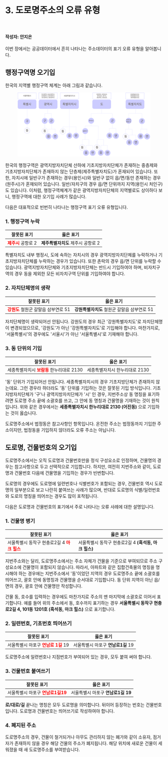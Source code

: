 # 3. 도로명주소의 오류 유형

<br>

#### 작성자: 안지은

이번 장에서는 공공데이터에서 흔히 나타나는 주소데이터의 표기 오류 유형을 알아봅니다.

## 행정구역명 오기입

한국의 지역별 행정구역 체계는 아래 그림과 같습니다. 

<figure class="flex flex-col items-center justify-center">
    <img src="../img/4-3-localmap.png" title="click console">
</figure>

한국의 행정구역은 광역지방자치단체 산하에 기초지방자치단체가 존재하는 중층제와 기초지방자치단체가 존재하지 않는 단층제(제주특별자치도)가 혼재되어 있습니다. 또한, 자치시에 일반구가 존재하는 경우(용인시)와 일반구 없이 읍/면/동만 존재하는 경우(원주시)가 혼재되어 있습니다. 일반/자치구의 경우 읍/면 단위까지 지역(용인시 처인구)도 있습니다. 이처럼, 행정구역체계가 같은 광역지방자치단체의 지역별로도 상이하다 보니,   행정구역에 대한 오기입 사례가 많습니다. 

다음은 대표적으로 빈번히 나타나는 행정구역 표기 오류 유형입니다.

### 1. 행정구역 누락

|잘못된 표기|옳은 표기|
|----------|--------|
|<span style="color:red; font-weight:bold;">제주시</span> 공항로 2| **제주특별자치도** 제주시 공항로 2|


특별자치도 내부 행정시, 도에 속하는 자치시의 경우 광역지방자치단체를 누락하거나 기초지방자치단체를 누락하는 경우가 있습니다. 또한 촌락의 경우 읍/면 단위를 누락할 수 있습니다. 광역지방자치단체와 기초지방자치단체는 반드시 기입하여야 하며, 비자치구역의 경우 동을 제외한 모든 비자치구역 단위를 기입하여야 합니다.


### 2. 자치단체명의 생략

|잘못된 표기|옳은 표기|
|----------|--------|
|<span style="color:red; font-weight:bold;">강원도</span> 철원군 갈말읍 삼부연로 51| **강원특별자치도** 철원군 갈말읍 삼부연로 51|


자치단체명이 생략되어선 안됩니다. 강원도의 경우 최근 '강원특별자치도'로 자치단체명이 변경되었으므로, '강원도'가 아닌 '강원특별자치도'로 기입해야 합니다. 마찬가지로, '서울특별시'의 경우에도 '서울시'가 아닌 '서울특별시'로 기재해야 합니다.


### 3. 동 단위의 기입

|잘못된 표기|옳은 표기|
|----------|--------|
|세종특별자치시 <span style="color:red; font-weight:bold;">보람동</span> 한누리대로 2130|세종특별자치시 한누리대로 2130|

'동' 단위가 기입되어선 안됩니다. 세종특별자치시의 경우 기초지방단체가 존재하지 않는데요. 그런 경우라 하더라도 '동' 단위를 기입하는 것은 잘못된 기입 방식입니다.  기초지방자치단체가 '구'나 광역지방자치단체가 '시' 인 경우, 지번주소상 동 명칭을 표기하려면 도로명 주소 끝에 소괄호를 쓰고, 그 안에 동 명칭과 건물명을 기재하는 것이 원칙입니다. 위와 같은 경우에서는 **세종특별자치시 한누리대로 2130 (어진동)** 으로 기입하는 것이 옳습니다.

도로명주소에서 법정동은 참고사항인 항목입니다. 온전한 주소는 법정동까지 기입한 주소이지만, 법정동을 기입하지 않더라도 오류 주소는 아닙니다.

## 도로명, 건물번호의 오기입

도로명주소에서는 오직 도로명과 건물번호만을 정식 구성요소로 인정하며, 건물명의 경우는 참고사항으로 두고 선택적으로 기입합니다. 하지만, 여전히 지번주소와 같이, 도로명과 건물번호 다음에 건물명을 기입하는 경우가 빈번합니다.

도로명의 경우에도 도로명에 일련번호나 식별번호가 포함되는 경우, 건물번호 역시 도로명의 일부분으로 보고 나란히 붙여쓰는 사례가 많으며, 반대로 도로명의 식별/일련번호와 도로의 명칭을 띄어쓰는 경우도 많이 포착됩니다.

다음은 도로명과 건물번호의 표기에서 주로 나타나는 오류 사례에 대한 설명입니다.

### 1. 건물명 병기

|잘못된 표기|옳은 표기|
|----------|--------|
|서울특별시 동작구 현충로2길 4 <span style="color:red; font-weight:bold;">마크 힐스</span> |서울특별시 동작구 현충로2길 4 **(흑석동, 마크 힐스)**|

지번주소와는 달리, 도로명주소에서는 주소 자체가 건물을 기준으로 부여되므로 주소 구성요소에 건물명이 포함되지 않습니다. 따라서, 아파트와 같은 집합건축물의 명칭을 명시해야 하는 경우에는 지번주소에서 '동'이었던 지역의 경우 도로명주소 끝에 소괄호를 띄어쓰고, 괄호 안에 동명칭과 건물명을 순서대로 기입합니다. 동 단위 지역이 아닌 읍/면의 경우, 괄호 안에 건물명만 작성합니다. 

건물 동, 호수를 입력하는 경우에도 마찬가지로 주소의 맨 마지막에 소괄호로 이어서 표기합니다. 예를 들어 위의 주소에서 동, 호수까지 표기하는 경우 **서울특별시 동작구 현충로2길 4, 101동 1201호 (흑석동, 마크 힐스)** 으로 표기합니다.


### 2. 일련번호, 기초번호 띄어쓰기

|잘못된 표기|옳은 표기|
|----------|--------|
|서울특별시 마포구 <span style="color:red; font-weight:bold;">연남로  1길</span> 19|서울특별시 마포구 **연남로1길** 19|

도로명주소에 일련번호나 지점번호가 부여되어 있는 경우, 모두 붙여 써야 합니다.


### 3. 건물번호 붙여쓰기

|잘못된 표기|옳은 표기|
|----------|--------|
|서울특별시 마포구 <span style="color:red; font-weight:bold;">연남로1길19</span>|서울특별시 마포구 **연남로1길 19** |


**로/대로/길** 끝나는 명칭은 모두 도로명을 의미합니다. 뒤이어 등장하는 번호는 건물번호입니다. 도로명과 건물번호는 띄어쓰기로 작성하여야 합니다.


### 4. 폐지된 주소

도로명주소의 경우, 건물이 철거되거나 아무도 관리하지 않는 폐가와 같이 소유자, 점거자가 존재하지 않을 경우 해당 건물의 주소가 폐지됩니다. 해당 위치에 새로운 건물이 세워졌을 때 새 도로명주소를 부여받습니다.